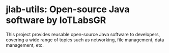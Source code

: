 # jlab-utils: Open-source Java software by IoTLabsGR
This project provides reusable open-source Java software to developers, covering a wide range of topics such as networking, file management, data management, etc.
